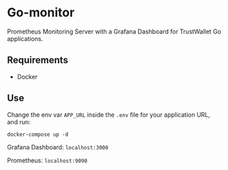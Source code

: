 # Go-monitor

Prometheus Monitoring Server with a Grafana Dashboard for TrustWallet Go applications.

## Requirements

- Docker

## Use

Change the env var `APP_URL` inside the `.env` file for your application URL, and run:

```
docker-compose up -d
```

Grafana Dashboard: `localhost:3000`

Prometheus: `localhost:9090`

